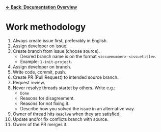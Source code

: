[**&larr; Back: Documentation Overview**](../README.md#documentation-overview)

# Work methodology

1. Always create issue first, preferably in English.
2. Assign developer on issue.
3. Create branch from issue (choose source).
   - Desired branch name is on the format `<issuenumber>-<issuetitle>`.
   - Example: `1-init-project`.
4. Assign developer on branch.
5. Write code, commit, push.
6. Create PR (Pull Request) to intended source branch.
7. Request review.
8. Never resolve threads startet by others. Write e.g.:
   - `Done`
   - Reasons for disagreement.
   - Reasons for not fixing it.
   - Describe how you solved the issue in an alternative way.
9. Owner of thread hits `Resolve` when they are satisfied.
10. Update and/or fix conflicts branch with source.
11. Owner of the PR merges it.
